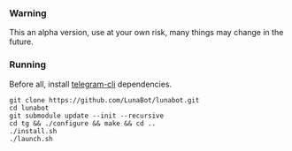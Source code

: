 ### Warning
This an alpha version, use at your own risk, many things may change in the
future.

### Running
Before all, install [telegram-cli](https://github.com/vysheng/tg) dependencies.

```
git clone https://github.com/LunaBot/lunabot.git
cd lunabot
git submodule update --init --recursive
cd tg && ./configure && make && cd ..
./install.sh
./launch.sh
```
